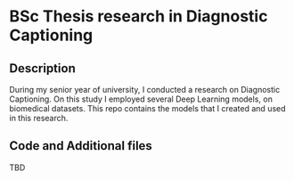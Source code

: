 # BSc Thesis research in Diagnostic Captioning

## Description
During my senior year of university, I conducted a research on Diagnostic Captioning. On this study I employed several Deep Learning models, on biomedical datasets. This repo contains the models that I created and used in this research.

## Code and Additional files
TBD
